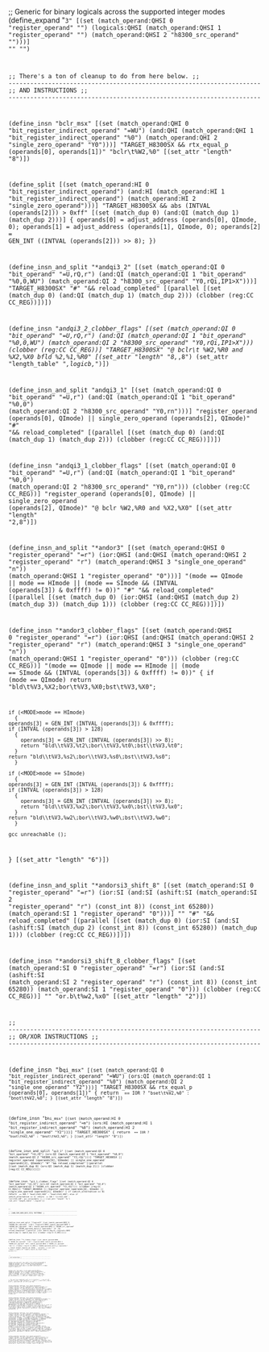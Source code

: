 ;; Generic for binary logicals across the supported integer modes
(define_expand "<code><mode>3"
  [(set (match_operand:QHSI 0 "register_operand" "")
	(logicals:QHSI (match_operand:QHSI 1 "register_operand" "")
		       (match_operand:QHSI 2 "h8300_src_operand" "")))]
  ""
  "")

;; There's a ton of cleanup to do from here below.
;; ----------------------------------------------------------------------
;; AND INSTRUCTIONS
;; ----------------------------------------------------------------------

(define_insn "bclr<mode>_msx"
  [(set (match_operand:QHI 0 "bit_register_indirect_operand" "=WU")
	(and:QHI (match_operand:QHI 1 "bit_register_indirect_operand" "%0")
		 (match_operand:QHI 2 "single_zero_operand" "Y0")))]
  "TARGET_H8300SX && rtx_equal_p (operands[0], operands[1])"
  "bclr\\t%W2,%0"
  [(set_attr "length" "8")])

(define_split
  [(set (match_operand:HI 0 "bit_register_indirect_operand")
	(and:HI (match_operand:HI 1 "bit_register_indirect_operand")
		(match_operand:HI 2 "single_zero_operand")))]
  "TARGET_H8300SX && abs (INTVAL (operands[2])) > 0xff"
  [(set (match_dup 0)
	(and:QI (match_dup 1)
		(match_dup 2)))]
  {
    operands[0] = adjust_address (operands[0], QImode, 0);
    operands[1] = adjust_address (operands[1], QImode, 0);
    operands[2] = GEN_INT ((INTVAL (operands[2])) >> 8);
  })

(define_insn_and_split "*andqi3_2"
  [(set (match_operand:QI 0 "bit_operand" "=U,rQ,r")
	(and:QI (match_operand:QI 1 "bit_operand" "%0,0,WU")
		(match_operand:QI 2 "h8300_src_operand" "Y0,rQi,IP1>X")))]
  "TARGET_H8300SX"
  "#"
  "&& reload_completed"
  [(parallel [(set (match_dup 0) (and:QI (match_dup 1) (match_dup 2)))
	      (clobber (reg:CC CC_REG))])])

(define_insn "*andqi3_2_clobber_flags"
  [(set (match_operand:QI 0 "bit_operand" "=U,rQ,r")
	(and:QI (match_operand:QI 1 "bit_operand" "%0,0,WU")
		(match_operand:QI 2 "h8300_src_operand" "Y0,rQi,IP1>X")))
   (clobber (reg:CC CC_REG))]
  "TARGET_H8300SX"
  "@
   bclr\\t %W2,%R0
   and  %X2,%X0
   bfld %2,%1,%R0"
  [(set_attr "length" "8,*,8")
   (set_attr "length_table" "*,logicb,*")])

(define_insn_and_split "andqi3_1"
  [(set (match_operand:QI 0 "bit_operand" "=U,r")
	(and:QI (match_operand:QI 1 "bit_operand" "%0,0")
		(match_operand:QI 2 "h8300_src_operand" "Y0,rn")))]
  "register_operand (operands[0], QImode)
   || single_zero_operand (operands[2], QImode)"
  "#"
  "&& reload_completed"
  [(parallel [(set (match_dup 0) (and:QI (match_dup 1) (match_dup 2)))
	      (clobber (reg:CC CC_REG))])])

(define_insn "andqi3_1_clobber_flags"
  [(set (match_operand:QI 0 "bit_operand" "=U,r")
	(and:QI (match_operand:QI 1 "bit_operand" "%0,0")
		(match_operand:QI 2 "h8300_src_operand" "Y0,rn")))
   (clobber (reg:CC CC_REG))]
  "register_operand (operands[0], QImode)
   || single_zero_operand (operands[2], QImode)"
  "@
   bclr %W2,%R0
   and  %X2,%X0"
  [(set_attr "length" "2,8")])

(define_insn_and_split "*andor<mode>3"
  [(set (match_operand:QHSI 0 "register_operand" "=r")
	(ior:QHSI (and:QHSI (match_operand:QHSI 2 "register_operand" "r")
			    (match_operand:QHSI 3 "single_one_operand" "n"))
		  (match_operand:QHSI 1 "register_operand" "0")))]
  "(<MODE>mode == QImode
    || <MODE>mode == HImode
    || (<MODE>mode == SImode
	&& (INTVAL (operands[3]) & 0xffff) != 0))"
  "#"
  "&& reload_completed"
  [(parallel [(set (match_dup 0) (ior:QHSI (and:QHSI (match_dup 2)
						     (match_dup 3))
					   (match_dup 1)))
	      (clobber (reg:CC CC_REG))])])

(define_insn "*andor<mode>3_clobber_flags"
  [(set (match_operand:QHSI 0 "register_operand" "=r")
	(ior:QHSI (and:QHSI (match_operand:QHSI 2 "register_operand" "r")
			    (match_operand:QHSI 3 "single_one_operand" "n"))
		  (match_operand:QHSI 1 "register_operand" "0")))
   (clobber (reg:CC CC_REG))]
  "(<MODE>mode == QImode
    || <MODE>mode == HImode
    || (<MODE>mode == SImode
	&& (INTVAL (operands[3]) & 0xffff) != 0))"
  {
    if (<MODE>mode == QImode)
      return "bld\\t%V3,%X2\;bor\\t%V3,%X0\;bst\\t%V3,%X0";

    if (<MODE>mode == HImode)
      {
	operands[3] = GEN_INT (INTVAL (operands[3]) & 0xffff);
	if (INTVAL (operands[3]) > 128)
	  {
	    operands[3] = GEN_INT (INTVAL (operands[3]) >> 8);
	    return "bld\\t%V3,%t2\;bor\\t%V3,%t0\;bst\\t%V3,%t0";
	  }
	return "bld\\t%V3,%s2\;bor\\t%V3,%s0\;bst\\t%V3,%s0";
      }

    if (<MODE>mode == SImode)
      {
	operands[3] = GEN_INT (INTVAL (operands[3]) & 0xffff);
	if (INTVAL (operands[3]) > 128)
	  {
	    operands[3] = GEN_INT (INTVAL (operands[3]) >> 8);
	    return "bld\\t%V3,%x2\;bor\\t%V3,%x0\;bst\\t%V3,%x0";
	  }
	return "bld\\t%V3,%w2\;bor\\t%V3,%w0\;bst\\t%V3,%w0";
      }

    gcc_unreachable ();
	
  }
  [(set_attr "length" "6")])

(define_insn_and_split "*andorsi3_shift_8"
  [(set (match_operand:SI 0 "register_operand" "=r")
	(ior:SI (and:SI (ashift:SI (match_operand:SI 2 "register_operand" "r")
				   (const_int 8))
			(const_int 65280))
		(match_operand:SI 1 "register_operand" "0")))]
  ""
  "#"
  "&& reload_completed"
  [(parallel [(set (match_dup 0) (ior:SI (and:SI (ashift:SI (match_dup 2)
							    (const_int 8))
						 (const_int 65280))
					 (match_dup 1)))
	      (clobber (reg:CC CC_REG))])])

(define_insn "*andorsi3_shift_8_clobber_flags"
  [(set (match_operand:SI 0 "register_operand" "=r")
	(ior:SI (and:SI (ashift:SI (match_operand:SI 2 "register_operand" "r")
				   (const_int 8))
			(const_int 65280))
		(match_operand:SI 1 "register_operand" "0")))
   (clobber (reg:CC CC_REG))]
  ""
  "or.b\\t%w2,%x0"
  [(set_attr "length" "2")])

;; ----------------------------------------------------------------------
;; OR/XOR INSTRUCTIONS
;; ----------------------------------------------------------------------

(define_insn "b<code>qi_msx"
  [(set (match_operand:QI 0 "bit_register_indirect_operand" "=WU")
	(ors:QI (match_operand:QI 1 "bit_register_indirect_operand" "%0")
		(match_operand:QI 2 "single_one_operand" "Y2")))]
  "TARGET_H8300SX && rtx_equal_p (operands[0], operands[1])"
  { return <CODE> == IOR ? "bset\\t%V2,%0" : "bnot\\t%V2,%0"; }
  [(set_attr "length" "8")])

(define_insn "b<code>hi_msx"
  [(set (match_operand:HI 0 "bit_register_indirect_operand" "=m")
	(ors:HI (match_operand:HI 1 "bit_register_indirect_operand" "%0")
		(match_operand:HI 2 "single_one_operand" "Y2")))]
  "TARGET_H8300SX"
  { return <CODE> == IOR ? "bset\\t%V2,%0" : "bnot\\t%V2,%0"; }
  [(set_attr "length" "8")])

(define_insn_and_split "<code>qi3_1"
  [(set (match_operand:QI 0 "bit_operand" "=U,rQ")
	(ors:QI (match_operand:QI 1 "bit_operand" "%0,0")
		(match_operand:QI 2 "h8300_src_operand" "Y2,rQi")))]
  "TARGET_H8300SX || register_operand (operands[0], QImode)
   || single_one_operand (operands[2], QImode)"
  "#"
  "&& reload_completed"
  [(parallel [(set (match_dup 0) (ors:QI (match_dup 1) (match_dup 2)))
	      (clobber (reg:CC CC_REG))])])

(define_insn "<code>qi3_1_clobber_flags"
  [(set (match_operand:QI 0 "bit_operand" "=U,rQ")
	(ors:QI (match_operand:QI 1 "bit_operand" "%0,0")
		(match_operand:QI 2 "h8300_src_operand" "Y2,rQi")))
   (clobber (reg:CC CC_REG))]
  "TARGET_H8300SX || register_operand (operands[0], QImode)
   || single_one_operand (operands[2], QImode)"
  {
    if (which_alternative == 0)
      return <CODE> == IOR ? "bset\\t%V2,%R0" : "bnot\\t%V2,%R0";
    else if (which_alternative == 1)
      return <CODE> == IOR ? "or\\t%X2,%X0" : "xor\\t%X2,%X0";
    gcc_unreachable ();
  }
  [(set_attr "length" "8,*")
   (set_attr "length_table" "*,logicb")])

;; ----------------------------------------------------------------------
;; {AND,IOR,XOR}{HI3,SI3} PATTERNS
;; ----------------------------------------------------------------------

(define_insn_and_split "*logical<mode>3"
  [(set (match_operand:QHSI 0 "h8300_dst_operand" "=rQ")
	(logicals:QHSI
	  (match_operand:QHSI 1 "h8300_dst_operand" "%0")
	  (match_operand:QHSI 2 "h8300_src_operand" "rQi")))]
  "h8300_operands_match_p (operands)"
  "#"
  "&& reload_completed"
  [(parallel [(set (match_dup 0)
		   (logicals:QHSI (match_dup 1) (match_dup 2)))
	      (clobber (reg:CC CC_REG))])])

(define_insn "*<code><mode>3_clobber_flags"
  [(set (match_operand:QHSI 0 "h8300_dst_operand" "=rQ")
	(logicals:QHSI
	  (match_operand:QHSI 1 "h8300_dst_operand" "%0")
	  (match_operand:QHSI 2 "h8300_src_operand" "rQi")))
   (clobber (reg:CC CC_REG))]
  "h8300_operands_match_p (operands)"
  { return output_logical_op (<MODE>mode, <CODE>, operands); }
  [(set (attr "length")
	(symbol_ref "compute_logical_op_length (<MODE>mode, <CODE>, operands)"))])


;; ----------------------------------------------------------------------
;; NOT INSTRUCTIONS
;; ----------------------------------------------------------------------

(define_insn_and_split "one_cmpl<mode>2"
  [(set (match_operand:QHSI 0 "h8300_dst_operand" "=rQ")
	(not:QHSI (match_operand:QHSI 1 "h8300_dst_operand" "0")))]
  ""
  "#"
  "&& reload_completed"
  [(parallel [(set (match_dup 0) (not:QHSI (match_dup 1)))
	      (clobber (reg:CC CC_REG))])])

(define_insn "one_cmpl<mode>2_<cczn>"
  [(set (match_operand:QHSI 0 "h8300_dst_operand" "=rQ")
	(not:QHSI (match_operand:QHSI 1 "h8300_dst_operand" "0")))
   (clobber (reg:CC CC_REG))]
  ""
  {
    if (<MODE>mode == E_QImode)
      return "not	%X0";
    if (<MODE>mode == E_HImode)
      return "not.w	%T0";
    if (<MODE>mode == E_SImode)
      return "not.l	%S0";
    gcc_unreachable ();
  }
  [(set_attr "length_table" "unary")])

;; The next four peephole2's will try to transform
;;
;;   mov.b A,r0l    (or mov.l A,er0)
;;   and.l #CST,er0
;;
;; into
;;
;;   sub.l er0
;;   mov.b A,r0l
;;   and.b #CST,r0l (if CST is not 255)

(define_peephole2
  [(parallel [(set (match_operand:QI 0 "register_operand" "")
		   (match_operand:QI 1 "general_operand" ""))
	      (clobber (reg:CC CC_REG))])
   (parallel [(set (match_operand:SI 2 "register_operand" "")
		   (and:SI (match_dup 2) (const_int 255)))
	      (clobber (reg:CC CC_REG))])]
  "!reg_overlap_mentioned_p (operands[2], operands[1])
   && REGNO (operands[0]) == REGNO (operands[2])"
  [(parallel [(set (match_dup 2) (const_int 0))
	      (clobber (reg:CC CC_REG))])
   (parallel [(set (strict_low_part (match_dup 0)) (match_dup 1))
	      (clobber (reg:CC CC_REG))])])

(define_peephole2
  [(parallel [(set (match_operand:SI 0 "register_operand" "")
		   (match_operand:SI 1 "nonimmediate_operand" ""))
	      (clobber (reg:CC CC_REG))])
   (parallel [(set (match_dup 0)
		   (and:SI (match_dup 0) (const_int 255)))
	      (clobber (reg:CC CC_REG))])]
  "!reg_overlap_mentioned_p (operands[0], operands[1])
   && !(GET_CODE (operands[1]) == MEM && !offsettable_memref_p (operands[1]))
   && !(GET_CODE (operands[1]) == MEM && MEM_VOLATILE_P (operands[1]))"
  [(parallel [(set (match_dup 0) (const_int 0))
	      (clobber (reg:CC CC_REG))])
   (parallel [(set (strict_low_part (match_dup 2)) (match_dup 3))
	      (clobber (reg:CC CC_REG))])]
  {
    operands[2] = gen_lowpart (QImode, operands[0]);
    operands[3] = gen_lowpart (QImode, operands[1]);
  })

(define_peephole2
  [(parallel [(set (match_operand 0 "register_operand" "")
		   (match_operand 1 "nonimmediate_operand" ""))
	      (clobber (reg:CC CC_REG))])
   (parallel [(set (match_operand:SI 2 "register_operand" "")
		   (and:SI (match_dup 2)
			   (match_operand:SI 3 "const_int_qi_operand" "")))
	      (clobber (reg:CC CC_REG))])]
  "(GET_MODE (operands[0]) == QImode
    || GET_MODE (operands[0]) == HImode
    || GET_MODE (operands[0]) == SImode)
   && GET_MODE (operands[0]) == GET_MODE (operands[1])
   && REGNO (operands[0]) == REGNO (operands[2])
   && !reg_overlap_mentioned_p (operands[2], operands[1])
   && !(GET_MODE (operands[1]) != QImode
	&& GET_CODE (operands[1]) == MEM
	&& !offsettable_memref_p (operands[1]))
   && !(GET_MODE (operands[1]) != QImode
	&& GET_CODE (operands[1]) == MEM
	&& MEM_VOLATILE_P (operands[1]))"
  [(parallel [(set (match_dup 2) (const_int 0))
	      (clobber (reg:CC CC_REG))])
   (parallel [(set (strict_low_part (match_dup 4)) (match_dup 5))
	      (clobber (reg:CC CC_REG))])
   (parallel [(set (match_dup 2) (and:SI (match_dup 2) (match_dup 6)))
	      (clobber (reg:CC CC_REG))])]
  {
    operands[4] = gen_lowpart (QImode, operands[0]);
    operands[5] = gen_lowpart (QImode, operands[1]);
    operands[6] = GEN_INT (~0xff | INTVAL (operands[3]));
  })

(define_peephole2
  [(parallel [(set (match_operand:SI 0 "register_operand" "")
		   (match_operand:SI 1 "register_operand" ""))
	      (clobber (reg:CC CC_REG))])
   (parallel [(set (match_dup 0) (and:SI (match_dup 0) (const_int 65280)))
	      (clobber (reg:CC CC_REG))])]
  "!reg_overlap_mentioned_p (operands[0], operands[1])"
  [(parallel [(set (match_dup 0) (const_int 0))
	      (clobber (reg:CC CC_REG))])
   (parallel [(set (zero_extract:SI (match_dup 0) (const_int 8) (const_int 8))
		   (lshiftrt:SI (match_dup 1) (const_int 8)))
	      (clobber (reg:CC CC_REG))])])
